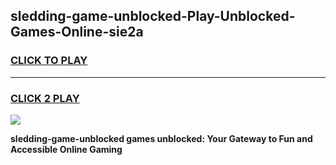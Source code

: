 
## sledding-game-unblocked-Play-Unblocked-Games-Online-sie2a
<h3>
<a href="https://premium76.site?title=sledding-game-unblocked&ref=25A">CLICK TO PLAY</a></h3>
<hr>

<h3>
<a href="https://premium76.site?title=sledding-game-unblocked&ref=25A">CLICK 2 PLAY</a>
  
</h3>

<a href="https://premium76.site?title=sledding-game-unblocked&ref=25A"><img src="https://clearcache.store/games.png"></a>


**sledding-game-unblocked games unblocked: Your Gateway to Fun and Accessible Online Gaming**
